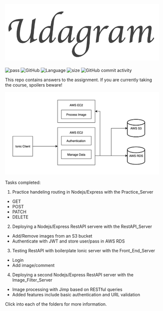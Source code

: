 ![logo](logo.png)
-------------------
![pass](https://img.shields.io/badge/build-passing-brightgreen.svg)
![GitHub](https://img.shields.io/github/license/dsalazar10/App-Udagram.svg) 
![Language](https://img.shields.io/badge/Language-Typescript-blue.svg)
![size](https://img.shields.io/github/repo-size/dsalazar10/App-Udagram.svg)
![GitHub commit activity](https://img.shields.io/github/commit-activity/w/dsalazar10/App-Udagram.svg)

This repo contains answers to the assignment. If you are currently taking the course, spoilers beware!

![](Project_Overview.png)

Tasks completed:
1) Practice handeling routing in Nodejs/Express with the Practice_Server
- GET
- POST
- PATCH
- DELETE

2) Deploying a Nodejs/Express RestAPI servere with the RestAPI_Server
- Add/Remove images from an S3 bucket
- Authenticate with JWT and store user/pass in AWS RDS

3) Testing RestAPI with boilerplate Ionic server with the Front_End_Server
- Login
- Add image/comment

4) Deploying a second Nodejs/Express RestAPI server with the Image_Filter_Server
- Image processing with Jimp based on RESTful queries
- Added features include basic authentication and URL validation

Click into each of the folders for more information.
